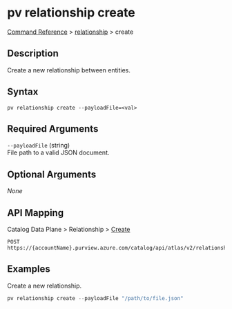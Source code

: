 # pv relationship create
[Command Reference](../../../README.md#command-reference) > [relationship](./main.md) > create

## Description
Create a new relationship between entities.

## Syntax
```
pv relationship create --payloadFile=<val>
```

## Required Arguments
`--payloadFile` (string)  
File path to a valid JSON document.

## Optional Arguments
*None*

## API Mapping
Catalog Data Plane > Relationship > [Create](https://docs.microsoft.com/en-us/rest/api/purview/catalogdataplane/relationship/create)
```
POST https://{accountName}.purview.azure.com/catalog/api/atlas/v2/relationship
```

## Examples
Create a new relationship.
```powershell
pv relationship create --payloadFile "/path/to/file.json"
```